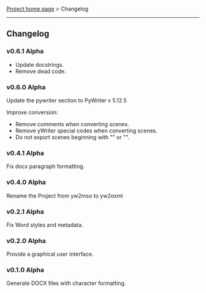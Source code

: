 [Project home page](index) > Changelog

------------------------------------------------------------------------

## Changelog

### v0.6.1 Alpha

- Update docstrings.
- Remove dead code.

### v0.6.0 Alpha

Update the pywriter section to PyWriter v 5.12.5

Improve conversion:
- Remove comments when converting scenes.
- Remove yWriter special codes when converting scenes.
- Do not export scenes beginning with "<HTML>" or "<TEX>".

### v0.4.1 Alpha

Fix docx paragraph formatting.

### v0.4.0 Alpha

Rename the Project from yw2mso to yw2oxml

### v0.2.1 Alpha

Fix Word styles and metadata.

### v0.2.0 Alpha

Provide a graphical user interface. 

### v0.1.0 Alpha

Generate DOCX files with character formatting. 